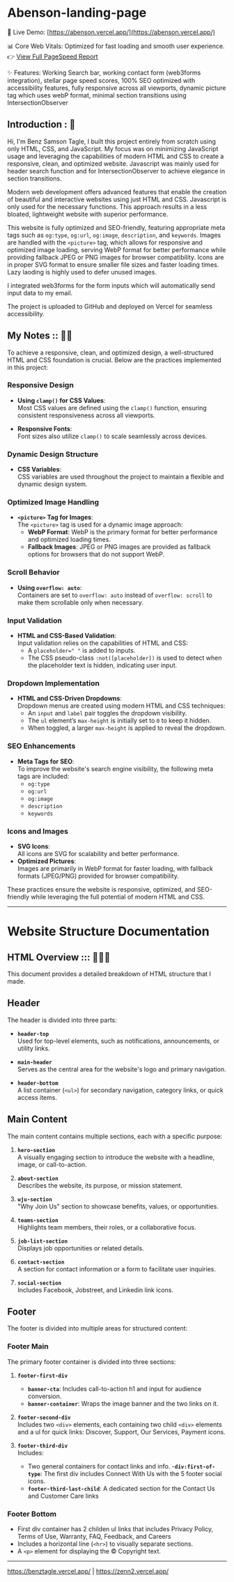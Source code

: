 # Abenson-landing-page

🚀 Live Demo: [https://abenson.vercel.app/](https://abenson.vercel.app/)

📊 Core Web Vitals: Optimized for fast loading and smooth user experience.
👉 [View Full PageSpeed Report](https://pagespeed.web.dev/analysis/https-abenson-vercel-app/ph63i4qhwb?form_factor=desktop)

✨ Features: Working Search bar, working contact form (web3forms integration), stellar page speed scores, 100% SEO optimized with accessibility features, fully responsive across all viewports, dynamic picture tag which uses webP format, minimal section transitions using IntersectionObserver

## Introduction : 🤟

Hi, I'm Benz Samson Tagle, I built this project entirely from scratch using only HTML, CSS, and JavaScript. My focus was on minimizing JavaScript usage and leveraging the capabilities of modern HTML and CSS to create a responsive, clean, and optimized website. Javascript was mainly used for header search function and for IntersectionObserver to achieve elegance in section transitions.

Modern web development offers advanced features that enable the creation of beautiful and interactive websites using just HTML and CSS. Javascript is only used for the necessary functions. This approach results in a less bloated, lightweight website with superior performance.

This website is fully optimized and SEO-friendly, featuring appropriate meta tags such as `og:type`, `og:url`, `og:image`, `description`, and `keywords`. Images are handled with the `<picture>` tag, which allows for responsive and optimized image loading, serving WebP format for better performance while providing fallback JPEG or PNG images for browser compatibility. Icons are in proper SVG format to ensure smaller file sizes and faster loading times. Lazy laoding is highly used to defer unused images.

I integrated web3forms for the form inputs which will automatically send input data to my email.

The project is uploaded to GitHub and deployed on Vercel for seamless accessibility.

## My Notes :: 🤟🤟

To achieve a responsive, clean, and optimized design, a well-structured HTML and CSS foundation is crucial. Below are the practices implemented in this project:

### Responsive Design

- **Using `clamp()` for CSS Values**:  
  Most CSS values are defined using the `clamp()` function, ensuring consistent responsiveness across all viewports.

- **Responsive Fonts**:  
  Font sizes also utilize `clamp()` to scale seamlessly across devices.

### Dynamic Design Structure

- **CSS Variables**:  
  CSS variables are used throughout the project to maintain a flexible and dynamic design system.

### Optimized Image Handling

- **`<picture>` Tag for Images**:  
  The `<picture>` tag is used for a dynamic image approach:
  - **WebP Format**: WebP is the primary format for better performance and optimized loading times.
  - **Fallback Images**: JPEG or PNG images are provided as fallback options for browsers that do not support WebP.

### Scroll Behavior

- **Using `overflow: auto`**:  
  Containers are set to `overflow: auto` instead of `overflow: scroll` to make them scrollable only when necessary.

### Input Validation

- **HTML and CSS-Based Validation**:  
  Input validation relies on the capabilities of HTML and CSS:
  - A `placeholder=" "` is added to inputs.
  - The CSS pseudo-class `:not([placeholder])` is used to detect when the placeholder text is hidden, indicating user input.

### Dropdown Implementation

- **HTML and CSS-Driven Dropdowns**:  
  Dropdown menus are created using modern HTML and CSS techniques:
  - An `input` and `label` pair toggles the dropdown visibility.
  - The `ul` element’s `max-height` is initially set to `0` to keep it hidden.
  - When toggled, a larger `max-height` is applied to reveal the dropdown.

### SEO Enhancements

- **Meta Tags for SEO**:  
  To improve the website's search engine visibility, the following meta tags are included:
  - `og:type`
  - `og:url`
  - `og:image`
  - `description`
  - `keywords`

### Icons and Images

- **SVG Icons**:  
  All icons are SVG for scalability and better performance.
- **Optimized Pictures**:  
  Images are primarily in WebP format for faster loading, with fallback formats (JPEG/PNG) provided for browser compatibility.

These practices ensure the website is responsive, optimized, and SEO-friendly while leveraging the full potential of modern HTML and CSS.

---

# Website Structure Documentation

## HTML Overview ::: 🤟🤟🤟

This document provides a detailed breakdown of HTML structure that I made.

## Header

The header is divided into three parts:

- **`header-top`**  
  Used for top-level elements, such as notifications, announcements, or utility links.

- **`main-header`**  
  Serves as the central area for the website's logo and primary navigation.

- **`header-bottom`**  
  A list container (`<ul>`) for secondary navigation, category links, or quick access items.

## Main Content

The main content contains multiple sections, each with a specific purpose:

1. **`hero-section`**  
   A visually engaging section to introduce the website with a headline, image, or call-to-action.

2. **`about-section`**  
   Describes the website, its purpose, or mission statement.

3. **`wju-section`**  
   "Why Join Us" section to showcase benefits, values, or opportunities.

4. **`teams-section`**  
   Highlights team members, their roles, or a collaborative focus.

5. **`job-list-section`**  
   Displays job opportunities or related details.

6. **`contact-section`**  
   A section for contact information or a form to facilitate user inquiries.

7. **`social-section`**  
   Includes Facebook, Jobstreet, and Linkedin link icons.

## Footer

The footer is divided into multiple areas for structured content:

### Footer Main

The primary footer container is divided into three sections:

1. **`footer-first-div`**

   - **`banner-cta`**: Includes call-to-action h1 and input for audience conversion.
   - **`banner-container`**: Wraps the image banner and the two links on it.

2. **`footer-second-div`**  
   Includes two `<div>` elements, each containing two child `<div>` elements and a ul for quick links: Discover, Support, Our Services, Payment icons.

3. **`footer-third-div`**  
   Includes:
   - Two general containers for contact links and info. -**`div:first-of-type`**: The first div includes Connect With Us with the 5 footer social icons.
   - **`footer-third-last-child`**: A dedicated section for the Contact Us and Customer Care links

### Footer Bottom

- First div container has 2 childen ul links that includes Privacy Policy, Terms of Use, Warranty, FAQ, Feedback, and Careers
- Includes a horizontal line (`<hr>`) to visually separate sections.
- A `<p>` element for displaying the © Copyright text.

---

https://benztagle.vercel.app/ | https://zenn2.vercel.app/
